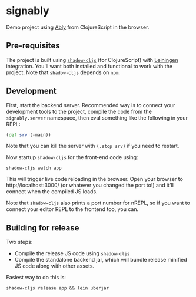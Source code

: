 # signably

Demo project using [Ably](https://www.ably.com/) from ClojureScript in
the browser.

## Pre-requisites

The project is built using
[`shadow-cljs`](https://github.com/thheller/shadow-cljs) (for
ClojureScript) with [Leiningen](https://www.leiningen.org)
integration. You'll want both installed and functional to work with
the project. Note that `shadow-cljs` depends on `npm`.

## Development

First, start the backend server. Recommended way is to connect your
development tools to the project, compile the code from the
`signably.server` namespace, then eval something like the following in
your REPL:

``` clojure
(def srv (-main))
```

Note that you can kill the server with `(.stop srv)` if you need to restart.

Now startup `shadow-cljs` for the front-end code using:

``` shell
shadow-cljs watch app
```

This will trigger live code reloading in the browser. Open your
browser to http://localhost:3000/ (or whatever you changed the port
to!) and it'll connect when the compiled JS loads.

Note that `shadow-cljs` also prints a port number for nREPL, so if you
want to connect your editor REPL to the frontend too, you can.

## Building for release

Two steps:

* Compile the release JS code using `shadow-cljs`
* Compile the standalone backend jar, which will bundle release
  minified JS code along with other assets.

Easiest way to do this is:

``` shell
shadow-cljs release app && lein uberjar
```
